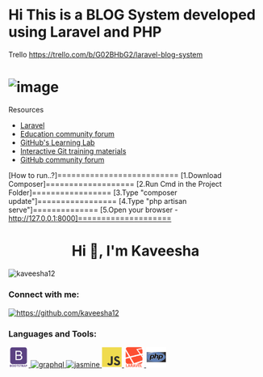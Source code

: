 
Hi This is a BLOG System developed using Laravel and PHP
========================================================

Trello 
https://trello.com/b/G02BHbG2/laravel-blog-system
                                                                


![image](https://user-images.githubusercontent.com/59313302/133083185-dd3c7bf9-2e8c-453c-8d46-bf07ead42888.png)
================================================================
Resources

- [Laravel](https://laravel.com/ "Laravel")
- [Education community forum](https://education.github.community/ "Education community forum")
- [GitHub's Learning Lab](https://lab.github.com/  "GitHub's Learning Lab")
- [Interactive Git training materials](https://githubtraining.github.io/training-manual/#/01_getting_ready_for_class "Interactive Git training materials")
- [GitHub community forum](https://github.community/ "GitHub community forum")

[How to run..?]==========================
[1.Download Composer]===================
[2.Run Cmd in the Project Folder]=================
[3.Type "composer update"]=================
[4.Type "php artisan serve"]==============
[5.Open your browser - http://127.0.0.1:8000]====================


<h1 align="center">Hi 👋, I'm Kaveesha</h1>
<p align="left"> <img src="https://komarev.com/ghpvc/?username=kaveesha12&label=Profile%20views&color=0e75b6&style=flat" alt="kaveesha12" /> </p>

<h3 align="left">Connect with me:</h3>
<p align="left">
<a href="/https://github.com/kaveesha12" target="blank"><img align="center" src="https://raw.githubusercontent.com/rahuldkjain/github-profile-readme-generator/master/src/images/icons/Social/rss.svg" alt="https://github.com/kaveesha12" height="30" width="40" /></a>
</p>

<h3 align="left">Languages and Tools:</h3>
<p align="left"> <a href="https://getbootstrap.com" target="_blank"> <img src="https://raw.githubusercontent.com/devicons/devicon/master/icons/bootstrap/bootstrap-plain-wordmark.svg" alt="bootstrap" width="40" height="40"/> </a> <a href="https://graphql.org" target="_blank"> <img src="https://www.vectorlogo.zone/logos/graphql/graphql-icon.svg" alt="graphql" width="40" height="40"/> </a> <a href="https://jasmine.github.io/" target="_blank"> <img src="https://www.vectorlogo.zone/logos/jasmine/jasmine-icon.svg" alt="jasmine" width="40" height="40"/> </a> <a href="https://developer.mozilla.org/en-US/docs/Web/JavaScript" target="_blank"> <img src="https://raw.githubusercontent.com/devicons/devicon/master/icons/javascript/javascript-original.svg" alt="javascript" width="40" height="40"/> </a> <a href="https://laravel.com/" target="_blank"> <img src="https://raw.githubusercontent.com/devicons/devicon/master/icons/laravel/laravel-plain-wordmark.svg" alt="laravel" width="40" height="40"/> </a> <a href="https://www.php.net" target="_blank"> <img src="https://raw.githubusercontent.com/devicons/devicon/master/icons/php/php-original.svg" alt="php" width="40" height="40"/> </a> </p>



